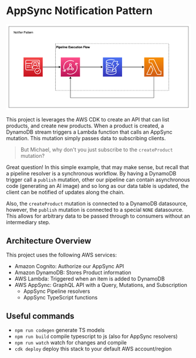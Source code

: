 # AppSync Notification Pattern

![notification patten architecture diagram](./readmeImages/notifier-pattern-ad.png)

This project is leverages the AWS CDK to create an API that can list products, and create new products. When a product is created, a DynamoDB stream triggers a Lambda function that calls an AppSync mutation. This mutation simply passes data to subscribing clients.

> But Michael, why don't you just subscribe to the `createProduct` mutation?

Great question! In this simple example, that may make sense, but recall that a pipeline resolver is a synchronous workflow. By having a DynamoDB trigger call a `publish` mutation, other our pipeline can contain asynchronous code (generating an AI image) and so long as our data table is updated, the client can be notified of updates along the chain.

Also, the `createProduct` mutation is connected to a DynamoDB datasource, however, the `publish` mutation is connected to a special `NONE` datasource. This allows for arbitrary data to be passed through to consumers without an intermediary step.

## Architecture Overview

This project uses the following AWS services:

- Amazon Cognito: Authorize our AppSync API
- Amazon DynamoDB: Stores Product information
- AWS Lambda: Triggered when an item is added to DynamoDB
- AWS AppSync: GraphQL API with a Query, Mutations, and Subscription
  - AppSync Pipeline resolvers
  - AppSync TypeScript functions

## Useful commands

- `npm run codegen` generate TS models
- `npm run build` compile typescript to js (also for AppSync resolvers)
- `npm run watch` watch for changes and compile
- `cdk deploy` deploy this stack to your default AWS account/region
